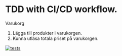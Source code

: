 # TDD with CI/CD workflow.

Varukorg
1. Lägga till produkter i varukorgen.
2. Kunna utläsa totala priset på varukorgen.

[![tests](https://github.com/MaxAndreasLundin/TDD/actions/workflows/test.yml/badge.svg?branch=master)](https://github.com/MaxAndreasLundin/TDD/actions/workflows/test.yml)
